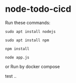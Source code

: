 # node-todo-cicd

Run these commands:


`sudo apt install nodejs`


`sudo apt install npm`


`npm install`

`node app.js`

or Run by docker compose

test
..

